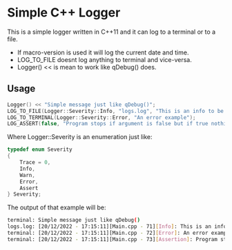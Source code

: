 # Simple C++ Logger
This is a simple logger written in C++11 and it can log to a terminal or to a file.
* If macro-version is used it will log the current date and time.
* LOG_TO_FILE doesnt log anything to terminal and vice-versa.
* Logger() << is mean to work like qDebug() does.

## Usage
```cpp
Logger() << "Simple message just like qDebug()";
LOG_TO_FILE(Logger::Severity::Info, "logs.log", "This is an info to be written to a file");
LOG_TO_TERMINAL(Logger::Severity::Error, "An error example");
LOG_ASSERT(false, "Program stops if argument is false but if true nothing is shown");
```
Where Logger::Severity is an enumeration just like:
```cpp
typedef enum Severity
{
	Trace = 0,
	Info,
	Warn,
	Error,
	Assert
} Severity;
```

The output of that example will be:

```bash
terminal: Simple message just like qDebug()
logs.log: [20/12/2022 - 17:15:11][Main.cpp - 71][Info]: This is an info to be written to a file
terminal: [20/12/2022 - 17:15:11][Main.cpp - 72][Error]: An error example
terminal: [20/12/2022 - 17:15:11][Main.cpp - 73][Assertion]: Program stops if argument is false but if true nothing is shown
```
